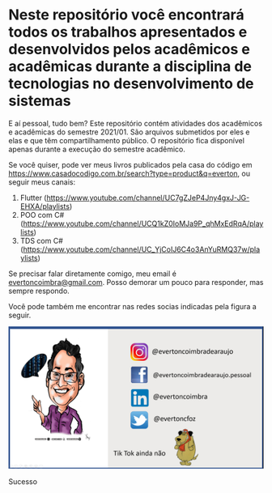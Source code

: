 # Neste repositório você encontrará todos os trabalhos apresentados e desenvolvidos pelos acadêmicos e acadêmicas durante a disciplina de tecnologias no desenvolvimento de sistemas

E aí pessoal, tudo bem? Este repositório contém atividades dos acadêmicos e acadêmicas do semestre 2021/01. São arquivos submetidos por eles e elas e que têm compartilhamento público. O repositório fica disponível apenas durante a execução do semestre acadêmico.

Se você quiser, pode ver meus livros publicados pela casa do código em https://www.casadocodigo.com.br/search?type=product&q=everton, ou seguir meus canais:

1. Flutter (https://www.youtube.com/channel/UC7gZJeP4Jny4gxJ-JG-EHXA/playlists)
2. POO com C# (https://www.youtube.com/channel/UCQ1kZ0IoMJa9P_qhMxEdRqA/playlists)
3. TDS com C# (https://www.youtube.com/channel/UC_YjCoIJ6C4o3AnYuRMQ37w/playlists)


Se precisar falar diretamente comigo, meu email é evertoncoimbra@gmail.com. Posso demorar um pouco para responder, mas sempre respondo.

Você pode também me encontrar nas redes socias indicadas pela figura a seguir.

![Minhas rede sociais. {w=50%}](https://github.com/evertonfoz/persitencia-em-flutter/blob/main/redessociais.png)

Sucesso

